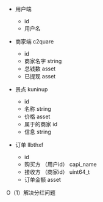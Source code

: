 - 用户端
    - id
    - 用户名

- 商家端 c2quare
    - id
    - 商家名字 string
    - 总钱数 asset
    - 已提现 asset

- 景点 kuninup
    - id
    - 名称 string
    - 价格 asset
    - 属于的商家 id
    - 信息 string

- 订单 llbthxf
    - id
    - 购买方 （用户id） capi_name
    - 接收方 （商家id） uint64_t
    - 订单金额 asset

O（1）解决分红问题
